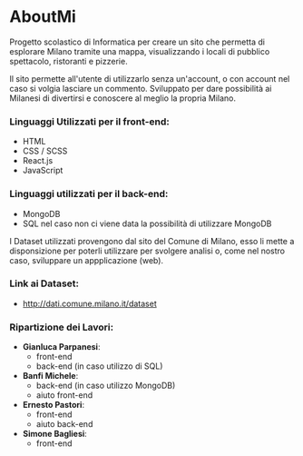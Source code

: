 # AboutMi
 
Progetto scolastico di Informatica per creare un sito che permetta di esplorare Milano tramite una mappa, visualizzando i locali di pubblico spettacolo, ristoranti e pizzerie.

Il sito permette all'utente di utilizzarlo senza un'account, o con account nel caso si volgia lasciare un commento.
Sviluppato per dare possibilità ai Milanesi di divertirsi e conoscere al meglio la propria Milano.

### Linguaggi Utilizzati per il front-end:
- HTML
- CSS / SCSS
- React.js
- JavaScript

### Linguaggi utilizzati per il back-end:
- MongoDB
- SQL nel caso non ci viene data la possibilità di utilizzare MongoDB

I Dataset utilizzati provengono dal sito del Comune di Milano, esso li mette a disponsizione per poterli utilizzare per svolgere analisi o, come nel nostro caso, sviluppare un appplicazione (web).

### Link ai Dataset:
- http://dati.comune.milano.it/dataset


### Ripartizione dei Lavori:
- **Gianluca Parpanesi**:
  - front-end
  - back-end (in caso utilizzo di SQL)
- **Banfi Michele**:
  - back-end (in caso utilizzo MongoDB)
  - aiuto front-end
- **Ernesto Pastori**:
  - front-end
  - aiuto back-end
- **Simone Bagliesi**:
  - front-end

